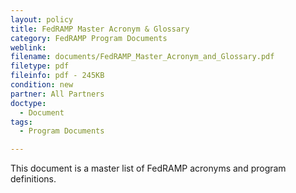 ```yaml
---
layout: policy   
title: FedRAMP Master Acronym & Glossary
category: FedRAMP Program Documents
weblink:
filename: documents/FedRAMP_Master_Acronym_and_Glossary.pdf
filetype: pdf
fileinfo: pdf - 245KB
condition: new
partner: All Partners
doctype:
  - Document
tags:
  - Program Documents

---
```

This document is a master list of FedRAMP acronyms and program definitions.
